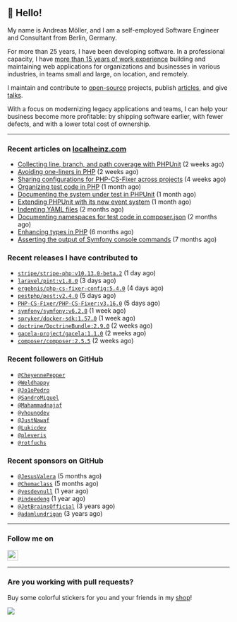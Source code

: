 ## :wave: Hello!

My name is Andreas Möller, and I am a self-employed Software Engineer and Consultant from Berlin, Germany.

For more than 25 years, I have been developing software. In a professional capacity, I have [more than 15 years of work experience](https://localheinz.com/work-experience/) building and maintaining web applications for organizations and businesses in various industries, in teams small and large, on location, and remotely.

I maintain and contribute to [open-source](https://localheinz.com/open-source/) projects, publish [articles](https://localheinz.com/articles/), and give [talks](https://localheinz.com/talks).

With a focus on modernizing legacy applications and teams, I can help your business become more profitable: by shipping software earlier, with fewer defects, and with a lower total cost of ownership.

<hr>

### Recent articles on [localheinz.com](https://localheinz.com/articles/)

- [Collecting line, branch, and path coverage with PHPUnit](https://localheinz.com/articles/2023/03/22/collecting-line-branch-and-path-coverage-with-phpunit/) (2 weeks ago)
- [Avoiding one-liners in PHP](https://localheinz.com/articles/2023/03/18/avoiding-one-liners-in-php/) (2 weeks ago)
- [Sharing configurations for PHP-CS-Fixer across projects](https://localheinz.com/articles/2023/03/10/sharing-configurations-for-php-cs-fixer-across-projects/) (4 weeks ago)
- [Organizing test code in PHP](https://localheinz.com/articles/2023/03/03/organizing-test-code-in-php/) (1 month ago)
- [Documenting the system under test in PHPUnit](https://localheinz.com/articles/2023/02/22/documenting-the-system-under-test-in-phpunit/) (1 month ago)
- [Extending PHPUnit with its new event system](https://localheinz.com/articles/2023/02/14/extending-phpunit-with-its-new-event-system/) (1 month ago)
- [Indenting YAML files](https://localheinz.com/articles/2023/02/06/indenting-yaml-files/) (2 months ago)
- [Documenting namespaces for test code in composer.json](https://localheinz.com/articles/2023/01/29/documenting-namespaces-for-test-code-in-composer.json/) (2 months ago)
- [Enhancing types in PHP](https://localheinz.com/articles/2022/09/20/enhancing-types-in-php/) (6 months ago)
- [Asserting the output of Symfony console commands](https://localheinz.com/articles/2022/08/29/asserting-the-output-of-symfony-console-commands/) (7 months ago)

### Recent releases I have contributed to

- [`stripe/stripe-php:v10.13.0-beta.2`](https://github.com/stripe/stripe-php/releases/tag/v10.13.0-beta.2) (1 day ago)
- [`laravel/pint:v1.8.0`](https://github.com/laravel/pint/releases/tag/v1.8.0) (3 days ago)
- [`ergebnis/php-cs-fixer-config:5.4.0`](https://github.com/ergebnis/php-cs-fixer-config/releases/tag/5.4.0) (4 days ago)
- [`pestphp/pest:v2.4.0`](https://github.com/pestphp/pest/releases/tag/v2.4.0) (5 days ago)
- [`PHP-CS-Fixer/PHP-CS-Fixer:v3.16.0`](https://github.com/PHP-CS-Fixer/PHP-CS-Fixer/releases/tag/v3.16.0) (5 days ago)
- [`symfony/symfony:v6.2.8`](https://github.com/symfony/symfony/releases/tag/v6.2.8) (1 week ago)
- [`spryker/docker-sdk:1.57.0`](https://github.com/spryker/docker-sdk/releases/tag/1.57.0) (1 week ago)
- [`doctrine/DoctrineBundle:2.9.0`](https://github.com/doctrine/DoctrineBundle/releases/tag/2.9.0) (2 weeks ago)
- [`gacela-project/gacela:1.1.0`](https://github.com/gacela-project/gacela/releases/tag/1.1.0) (2 weeks ago)
- [`composer/composer:2.5.5`](https://github.com/composer/composer/releases/tag/2.5.5) (2 weeks ago)

### Recent followers on GitHub

- [`@CheyennePepper`](https://github.com/CheyennePepper)
- [`@Weldhappy`](https://github.com/Weldhappy)
- [`@Jo1oPedro`](https://github.com/Jo1oPedro)
- [`@SandroMiguel`](https://github.com/SandroMiguel)
- [`@Mahammadnajaf`](https://github.com/Mahammadnajaf)
- [`@yhoungdev`](https://github.com/yhoungdev)
- [`@JustNawaf`](https://github.com/JustNawaf)
- [`@Lukicdev`](https://github.com/Lukicdev)
- [`@pleveris`](https://github.com/pleveris)
- [`@rotfuchs`](https://github.com/rotfuchs)

### Recent sponsors on GitHub

- [`@JesusValera`](https://github.com/JesusValera) (5 months ago)
- [`@Chemaclass`](https://github.com/Chemaclass) (5 months ago)
- [`@yesdevnull`](https://github.com/yesdevnull) (1 year ago)
- [`@indeedeng`](https://github.com/indeedeng) (1 year ago)
- [`@JetBrainsOfficial`](https://github.com/JetBrainsOfficial) (3 years ago)
- [`@adamlundrigan`](https://github.com/adamlundrigan) (3 years ago)

<hr>

### Follow me on

<p>
    <a target="_blank" href="https://twitter.com/intent/follow?screen_name=localheinz" title="Follow @localheinz on Twitter"><img src="https://cdn.jsdelivr.net/npm/simple-icons@3.9.0/icons/twitter.svg" width="24px" height="24px"></a>
</p>

<hr>

### Are you working with pull requests?

Buy some colorful stickers for you and your friends in my <a target="_blank" href="https://shop.localheinz.com" title="shop.localheinz.com">shop</a>!

[![](https://localheinz.com/permanent/img/localheinz/localheinz)](https://localheinz.com/permanent/url/localheinz/localheinz)
